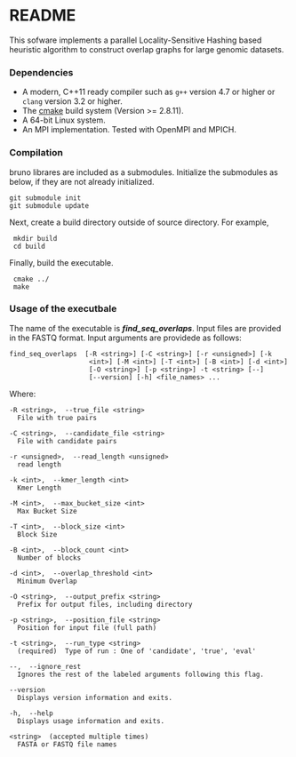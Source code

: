 # README #

This sofware implements a parallel Locality-Sensitive Hashing based heuristic algorithm to construct overlap graphs for large genomic datasets.

### Dependencies ###

* A modern, C++11 ready compiler such as `g++` version 4.7 or higher or `clang` version 3.2 or higher.
* The [cmake](www.cmake.org) build system (Version >= 2.8.11).
* A 64-bit Linux system.
* An MPI implementation. Tested with OpenMPI and MPICH.


### Compilation ###

bruno librares are included as a submodules. Initialize the submodules as below, if they are not already initialized.

    git submodule init
    git submodule update

Next, create a build directory outside of source directory. For example,

     mkdir build
     cd build

Finally, build the executable.

     cmake ../
     make
	 
### Usage of the executbale ###

The name of the executable is ***find_seq_overlaps***. Input files are provided in the FASTQ format. Input arguments are providede as follows:

    find_seq_overlaps  [-R <string>] [-C <string>] [-r <unsigned>] [-k
                        <int>] [-M <int>] [-T <int>] [-B <int>] [-d <int>]
                        [-O <string>] [-p <string>] -t <string> [--]
                        [--version] [-h] <file_names> ...


   Where: 

    -R <string>,  --true_file <string>
      File with true pairs

    -C <string>,  --candidate_file <string>
      File with candidate pairs

    -r <unsigned>,  --read_length <unsigned>
      read length

    -k <int>,  --kmer_length <int>
      Kmer Length

    -M <int>,  --max_bucket_size <int>
      Max Bucket Size

    -T <int>,  --block_size <int>
      Block Size

    -B <int>,  --block_count <int>
      Number of blocks

    -d <int>,  --overlap_threshold <int>
      Minimum Overlap

    -O <string>,  --output_prefix <string>
      Prefix for output files, including directory

    -p <string>,  --position_file <string>
      Position for input file (full path)

    -t <string>,  --run_type <string>
      (required)  Type of run : One of 'candidate', 'true', 'eval' 

    --,  --ignore_rest
      Ignores the rest of the labeled arguments following this flag.

    --version
      Displays version information and exits.

    -h,  --help
      Displays usage information and exits.

    <string>  (accepted multiple times)
      FASTA or FASTQ file names



